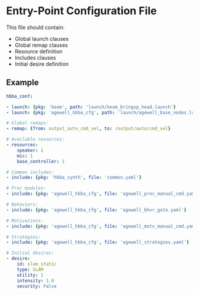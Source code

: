 # Entry-Point Configuration File

This file should contain:
- Global launch clauses
- Global remap clauses
- Resource definition
- Includes clauses
- Initial desire definition

## Example

```yaml
hbba_conf:

- launch: {pkg: 'beam', path: 'launch/beam_bringup_head.launch'}
- launch: {pkg: 'agewell_hbba_cfg', path: 'launch/agewell_base_nodes.launch'}

# Global remaps:
- remap: {from: output_auto_cmd_vel, to: /output/auto/cmd_vel}

# Available resources:
- resources:
    speaker: 1
    mic: 1
    base_controller: 1

# Common includes:
- include: {pkg: 'hbba_synth', file: 'common.yaml'}

# Proc modules:
- include: {pkg: 'agewell_hbba_cfg', file: 'agewell_proc_manual_cmd.yaml'}

# Behaviors:
- include: {pkg: 'agewell_hbba_cfg', file: 'agewell_bhvr_goto.yaml'}

# Motivations:
- include: {pkg: 'agewell_hbba_cfg', file: 'agewell_motv_manual_cmd.yaml'}

# Strategies:
- include: {pkg: 'agewell_hbba_cfg', file: 'agewell_strategies.yaml'}

# Initial desires:
- desire:
    id: slam_static
    type: SLAM
    utility: 1
    intensity: 1.0
    security: False
```


